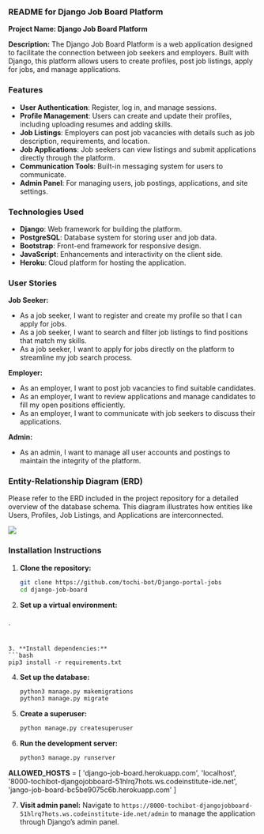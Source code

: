 
### README  for Django Job Board Platform

**Project Name: Django Job Board Platform**

**Description:**
The Django Job Board Platform is a web application designed to facilitate the connection between job seekers and employers. Built with Django, this platform allows users to create profiles, post job listings, apply for jobs, and manage applications.

### Features
- **User Authentication**: Register, log in, and manage sessions.
- **Profile Management**: Users can create and update their profiles, including uploading resumes and adding skills.
- **Job Listings**: Employers can post job vacancies with details such as job description, requirements, and location.
- **Job Applications**: Job seekers can view listings and submit applications directly through the platform.
- **Communication Tools**: Built-in messaging system for users to communicate.
- **Admin Panel**: For managing users, job postings, applications, and site settings.

### Technologies Used
- **Django**: Web framework for building the platform.
- **PostgreSQL**: Database system for storing user and job data.
- **Bootstrap**: Front-end framework for responsive design.
- **JavaScript**: Enhancements and interactivity on the client side.
- **Heroku**: Cloud platform for hosting the application.

### User Stories

**Job Seeker:**
- As a job seeker, I want to register and create my profile so that I can apply for jobs.
- As a job seeker, I want to search and filter job listings to find positions that match my skills.
- As a job seeker, I want to apply for jobs directly on the platform to streamline my job search process.

**Employer:**
- As an employer, I want to post job vacancies to find suitable candidates.
- As an employer, I want to review applications and manage candidates to fill my open positions efficiently.
- As an employer, I want to communicate with job seekers to discuss their applications.

**Admin:**
- As an admin, I want to manage all user accounts and postings to maintain the integrity of the platform.

### Entity-Relationship Diagram (ERD)
Please refer to the ERD included in the project repository for a detailed overview of the database schema. This diagram illustrates how entities like Users, Profiles, Job Listings, and Applications are interconnected.


<img src="{% static 'images/DjangoJobsBoard.png' %}">


### Installation Instructions

1. **Clone the repository:**
   ```bash
   git clone https://github.com/tochi-bot/Django-portal-jobs
   cd django-job-board
   ```

2. **Set up a virtual environment:**
   ```bash
  `
   ```

3. **Install dependencies:**
   ```bash
   pip3 install -r requirements.txt
   ```

4. **Set up the database:**
   ```bash
   python3 manage.py makemigrations
   python3 manage.py migrate
   ```

5. **Create a superuser:**
   ```bash
   python manage.py createsuperuser
   ```

6. **Run the development server:**
   ```bash
   python3 manage.py runserver
   ```

   
  **ALLOWED_HOSTS** = [
    'django-job-board.herokuapp.com',
    'localhost',
    '8000-tochibot-djangojobboard-51hlrq7hots.ws.codeinstitute-ide.net',
    'jango-job-board-bc5be9075c6b.herokuapp.com'
]

7. **Visit admin panel:**
   Navigate to `https://8000-tochibot-djangojobboard-51hlrq7hots.ws.codeinstitute-ide.net/admin` to manage the application through Django’s admin panel.


